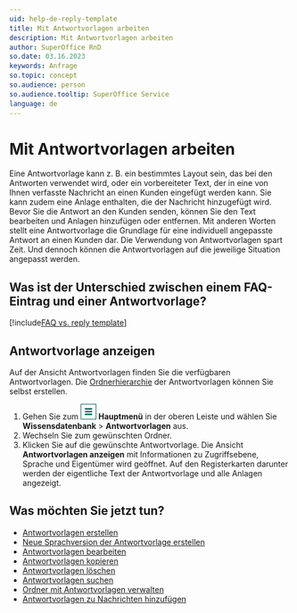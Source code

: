 ```yaml
---
uid: help-de-reply-template
title: Mit Antwortvorlagen arbeiten
description: Mit Antwortvorlagen arbeiten
author: SuperOffice RnD
so.date: 03.16.2023
keywords: Anfrage
so.topic: concept
so.audience: person
so.audience.tooltip: SuperOffice Service
language: de
---
```


# Mit Antwortvorlagen arbeiten

Eine Antwortvorlage kann z. B. ein bestimmtes Layout sein, das bei den Antworten verwendet wird, oder ein vorbereiteter Text, der in eine von Ihnen verfasste Nachricht an einen Kunden eingefügt werden kann. Sie kann zudem eine Anlage enthalten, die der Nachricht hinzugefügt wird. Bevor Sie die Antwort an den Kunden senden, können Sie den Text bearbeiten und Anlagen hinzufügen oder entfernen. Mit anderen Worten stellt eine Antwortvorlage die Grundlage für eine individuell angepasste Antwort an einen Kunden dar. Die Verwendung von Antwortvorlagen spart Zeit. Und dennoch können die Antwortvorlagen auf die jeweilige Situation angepasst werden.

## Was ist der Unterschied zwischen einem FAQ-Eintrag und einer Antwortvorlage?

[!include[FAQ vs. reply template](../../../learn/includes/faq-vs-reply-template.md)]

## Antwortvorlage anzeigen

Auf der Ansicht Antwortvorlagen finden Sie die verfügbaren Antwortvorlagen. Die [Ordnerhierarchie][10] der Antwortvorlagen können Sie selbst erstellen.

1. Gehen Sie zum ![Symbol][img1] **Hauptmenü** in der oberen Leiste und wählen Sie **Wissensdatenbank** > **Antwortvorlagen** aus.
1. Wechseln Sie zum gewünschten Ordner.
1. Klicken Sie auf die gewünschte Antwortvorlage. Die Ansicht **Antwortvorlagen anzeigen** mit Informationen zu Zugriffsebene, Sprache und Eigentümer wird geöffnet. Auf den Registerkarten darunter werden der eigentliche Text der Antwortvorlage und alle Anlagen angezeigt.

## Was möchten Sie jetzt tun?

* [Antwortvorlagen erstellen][3]
* [Neue Sprachversion der Antwortvorlage erstellen][4]
* [Antwortvorlagen bearbeiten][6]
* [Antwortvorlagen kopieren][7]
* [Antwortvorlagen löschen][8]
* [Antwortvorlagen suchen][9]
* [Ordner mit Antwortvorlagen verwalten][10]
* [Antwortvorlagen zu Nachrichten hinzufügen][11]

<!-- Referenced links -->
[3]: create.md
[4]: new-language.md
[6]: edit.md
[7]: copy.md
[8]: delete.md
[9]: find.md
[10]: manage-folders.md
[11]: ../../learn/howto/reply.md

<!-- Referenced images -->
[img1]: ../../../../media/icons/main-menu.png
